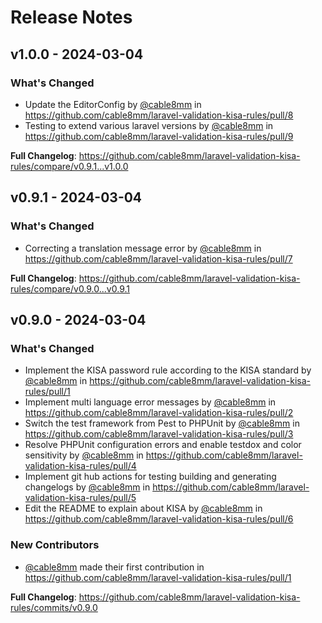 # Release Notes

## v1.0.0 - 2024-03-04

### What's Changed

* Update the EditorConfig by [@cable8mm](https://github.com/cable8mm) in https://github.com/cable8mm/laravel-validation-kisa-rules/pull/8
* Testing to extend various laravel versions by [@cable8mm](https://github.com/cable8mm) in https://github.com/cable8mm/laravel-validation-kisa-rules/pull/9

**Full Changelog**: https://github.com/cable8mm/laravel-validation-kisa-rules/compare/v0.9.1...v1.0.0

## v0.9.1 - 2024-03-04

### What's Changed

* Correcting a translation message error by [@cable8mm](https://github.com/cable8mm) in https://github.com/cable8mm/laravel-validation-kisa-rules/pull/7

**Full Changelog**: https://github.com/cable8mm/laravel-validation-kisa-rules/compare/v0.9.0...v0.9.1

## v0.9.0 - 2024-03-04

### What's Changed

* Implement the KISA password rule according to the KISA standard by [@cable8mm](https://github.com/cable8mm) in https://github.com/cable8mm/laravel-validation-kisa-rules/pull/1
* Implement multi language error messages by [@cable8mm](https://github.com/cable8mm) in https://github.com/cable8mm/laravel-validation-kisa-rules/pull/2
* Switch the test framework from Pest to PHPUnit by [@cable8mm](https://github.com/cable8mm) in https://github.com/cable8mm/laravel-validation-kisa-rules/pull/3
* Resolve PHPUnit configuration errors and enable testdox and color sensitivity by [@cable8mm](https://github.com/cable8mm) in https://github.com/cable8mm/laravel-validation-kisa-rules/pull/4
* Implement git hub actions for testing building and generating changelogs by [@cable8mm](https://github.com/cable8mm) in https://github.com/cable8mm/laravel-validation-kisa-rules/pull/5
* Edit the README to explain about KISA by [@cable8mm](https://github.com/cable8mm) in https://github.com/cable8mm/laravel-validation-kisa-rules/pull/6

### New Contributors

* [@cable8mm](https://github.com/cable8mm) made their first contribution in https://github.com/cable8mm/laravel-validation-kisa-rules/pull/1

**Full Changelog**: https://github.com/cable8mm/laravel-validation-kisa-rules/commits/v0.9.0
